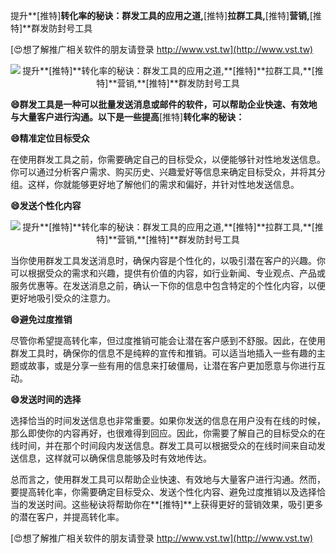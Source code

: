提升**[推特]**转化率的秘诀：群发工具的应用之道,**[推特]**拉群工具,**[推特]**营销,**[推特]**群发防封号工具

[😍想了解推广相关软件的朋友请登录 http://www.vst.tw](http://www.vst.tw)

 <center><img src="https://vst.tw/MP4/tuiguang/png/5.png" alt="提升**[推特]**转化率的秘诀：群发工具的应用之道,**[推特]**拉群工具,**[推特]**营销,**[推特]**群发防封号工具"></center>

**😄群发工具是一种可以批量发送消息或邮件的软件，可以帮助企业快速、有效地与大量客户进行沟通。以下是一些提高**[推特]**转化率的秘诀：**

**😄精准定位目标受众**

在使用群发工具之前，你需要确定自己的目标受众，以便能够针对性地发送信息。你可以通过分析客户需求、购买历史、兴趣爱好等信息来确定目标受众，并将其分组。这样，你就能够更好地了解他们的需求和偏好，并针对性地发送信息。

**😄发送个性化内容**

 <center><img src="https://vst.tw/MP4/tuiguang/png/4.png" alt="提升**[推特]**转化率的秘诀：群发工具的应用之道,**[推特]**拉群工具,**[推特]**营销,**[推特]**群发防封号工具"></center>

当你使用群发工具发送消息时，确保内容是个性化的，以吸引潜在客户的兴趣。你可以根据受众的需求和兴趣，提供有价值的内容，如行业新闻、专业观点、产品或服务优惠等。在发送消息之前，确认一下你的信息中包含特定的个性化内容，以便更好地吸引受众的注意力。

**😄避免过度推销**

尽管你希望提高转化率，但过度推销可能会让潜在客户感到不舒服。因此，在使用群发工具时，确保你的信息不是纯粹的宣传和推销。可以适当地插入一些有趣的主题或故事，或是分享一些有用的信息来打破僵局，让潜在客户更加愿意与你进行互动。

**😄发送时间的选择**

选择恰当的时间发送信息也非常重要。如果你发送的信息在用户没有在线的时候，那么即使你的内容再好，也很难得到回应。因此，你需要了解自己的目标受众的在线时间，并在那个时间段内发送信息。群发工具可以根据受众的在线时间来自动发送信息，这样就可以确保信息能够及时有效地传达。

总而言之，使用群发工具可以帮助企业快速、有效地与大量客户进行沟通。然而，要提高转化率，你需要确定目标受众、发送个性化内容、避免过度推销以及选择恰当的发送时间。这些秘诀将帮助你在**[推特]**上获得更好的营销效果，吸引更多的潜在客户，并提高转化率。

[😍想了解推广相关软件的朋友请登录 http://www.vst.tw](http://www.vst.tw)



